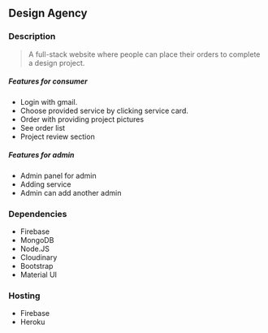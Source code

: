 

## Design Agency

### Description
> A full-stack website where people can place their orders to complete a design project.
 ##### Features for consumer
 - Login with gmail.
 - Choose provided service by clicking service card.
 - Order with providing project pictures
 - See order list
 - Project review section
  ##### Features for admin
  - Admin panel for admin
  - Adding service
  - Admin can add another admin
  
  ### Dependencies
  - Firebase 
  - MongoDB
  - Node.JS
  - Cloudinary
  - Bootstrap
  - Material UI
  
  ### Hosting
  - Firebase
  - Heroku
